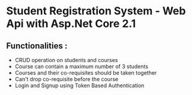# Student Registration System - Web Api with Asp.Net Core 2.1
## Functionalities : 
* CRUD operation on students and courses
* Course can contain a maximum number of 3 students
* Courses and their co-requisites  should be taken together
* Can't drop co-requisite before the course
* Login and Signup using Token Based Authentication
